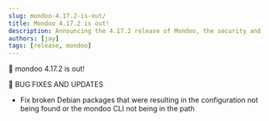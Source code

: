 ```yaml
---
slug: mondoo-4.17.2-is-out/
title: Mondoo 4.17.2 is out!
description: Announcing the 4.17.2 release of Mondoo, the security and compliance platform that prioritizes risks that matter most in your infrastructure.
authors: [jay]
tags: [release, mondoo]
---
```


🥳 mondoo 4.17.2 is out!

🐛 BUG FIXES AND UPDATES

- Fix broken Debian packages that were resulting in the configuration not being found or the mondoo CLI not being in the path
